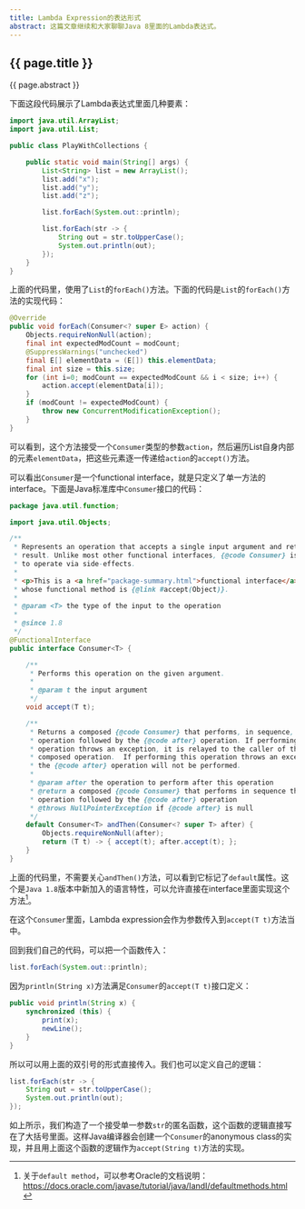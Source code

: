 ```yaml
---
title: Lambda Expression的表达形式
abstract: 这篇文章继续和大家聊聊Java 8里面的Lambda表达式。
---
```


## {{ page.title }}

{{ page.abstract }}

下面这段代码展示了Lambda表达式里面几种要素：

```java
import java.util.ArrayList;
import java.util.List;

public class PlayWithCollections {

	public static void main(String[] args) {
		List<String> list = new ArrayList();
		list.add("x");
		list.add("y");
		list.add("z");

		list.forEach(System.out::println);

		list.forEach(str -> {
			String out = str.toUpperCase();
			System.out.println(out);
		});
	}
}
```

上面的代码里，使用了`List`的`forEach()`方法。下面的代码是`List`的`forEach()`方法的实现代码：

```java
@Override
public void forEach(Consumer<? super E> action) {
	Objects.requireNonNull(action);
	final int expectedModCount = modCount;
	@SuppressWarnings("unchecked")
	final E[] elementData = (E[]) this.elementData;
	final int size = this.size;
	for (int i=0; modCount == expectedModCount && i < size; i++) {
		action.accept(elementData[i]);
	}
	if (modCount != expectedModCount) {
		throw new ConcurrentModificationException();
	}
}
```

可以看到，这个方法接受一个`Consumer`类型的参数`action`，然后遍历List自身内部的元素`elementData`，把这些元素逐一传递给`action`的`accept()`方法。

可以看出`Consumer`是一个functional interface，就是只定义了单一方法的interface。下面是Java标准库中`Consumer`接口的代码：

```java
package java.util.function;

import java.util.Objects;

/**
 * Represents an operation that accepts a single input argument and returns no
 * result. Unlike most other functional interfaces, {@code Consumer} is expected
 * to operate via side-effects.
 *
 * <p>This is a <a href="package-summary.html">functional interface</a>
 * whose functional method is {@link #accept(Object)}.
 *
 * @param <T> the type of the input to the operation
 *
 * @since 1.8
 */
@FunctionalInterface
public interface Consumer<T> {

	/**
	 * Performs this operation on the given argument.
	 *
	 * @param t the input argument
	 */
	void accept(T t);

	/**
	 * Returns a composed {@code Consumer} that performs, in sequence, this
	 * operation followed by the {@code after} operation. If performing either
	 * operation throws an exception, it is relayed to the caller of the
	 * composed operation.  If performing this operation throws an exception,
	 * the {@code after} operation will not be performed.
	 *
	 * @param after the operation to perform after this operation
	 * @return a composed {@code Consumer} that performs in sequence this
	 * operation followed by the {@code after} operation
	 * @throws NullPointerException if {@code after} is null
	 */
	default Consumer<T> andThen(Consumer<? super T> after) {
		Objects.requireNonNull(after);
		return (T t) -> { accept(t); after.accept(t); };
	}
}
```

上面的代码里，不需要关心`andThen()`方法，可以看到它标记了`default`属性。这个是`Java 1.8`版本中新加入的语言特性，可以允许直接在interface里面实现这个方法[^1]。

在这个`Consumer`里面，Lambda expression会作为参数传入到`accept(T t)`方法当中。

回到我们自己的代码，可以把一个函数传入：

```java
list.forEach(System.out::println);
```

因为`println(String x)`方法满足`Consumer`的`accept(T t)`接口定义：

```java
public void println(String x) {
	synchronized (this) {
		print(x);
		newLine();
	}
}
```

所以可以用上面的双引号的形式直接传入。我们也可以定义自己的逻辑：

```java
list.forEach(str -> {
	String out = str.toUpperCase();
	System.out.println(out);
});
```

如上所示，我们构造了一个接受单一参数`str`的匿名函数，这个函数的逻辑直接写在了大括号里面。这样Java编译器会创建一个`Consumer`的anonymous class的实现，并且用上面这个函数的逻辑作为`accept(String t)`方法的实现。

[^1]: 关于`default method`，可以参考Oracle的文档说明：https://docs.oracle.com/javase/tutorial/java/IandI/defaultmethods.html
